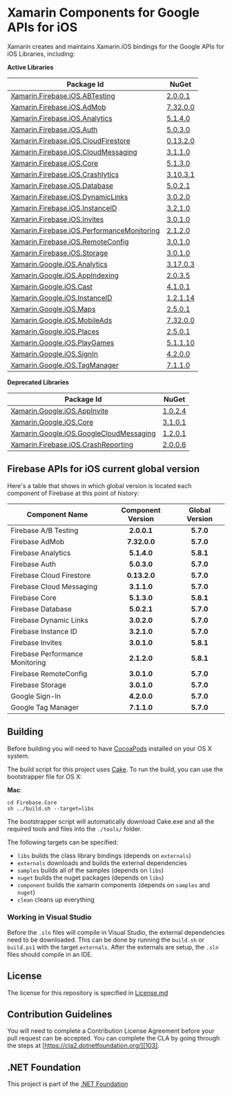 # Xamarin Components for Google APIs for iOS

Xamarin creates and maintains Xamarin.iOS bindings for the Google APIs for iOS Libraries, including:

**Active Libraries**

| Package Id                                                                 | NuGet                                      |
|----------------------------------------------------------------------------|--------------------------------------------|
| [Xamarin.Firebase.iOS.ABTesting][F.ABTesting.Name]                         | [2.0.0.1][F.ABTesting.Package]             |
| [Xamarin.Firebase.iOS.AdMob][F.AdMob.Name]                                 | [7.32.0.0][F.AdMob.Package]                |
| [Xamarin.Firebase.iOS.Analytics][F.Analytics.Name]                         | [5.1.4.0][F.Analytics.Package]             |
| [Xamarin.Firebase.iOS.Auth][F.Auth.Name]                                   | [5.0.3.0][F.Auth.Package]                  |
| [Xamarin.Firebase.iOS.CloudFirestore][F.CloudFirestore.Name]               | [0.13.2.0][F.CloudFirestore.Package]       |
| [Xamarin.Firebase.iOS.CloudMessaging][F.CloudMessaging.Name]               | [3.1.1.0][F.CloudMessaging.Package]        |
| [Xamarin.Firebase.iOS.Core][F.Core.Name]                                   | [5.1.3.0][F.Core.Package]                  |
| [Xamarin.Firebase.iOS.Crashlytics][F.Crashlytics.Name]                     | [3.10.3.1][F.Crashlytics.Package]          |
| [Xamarin.Firebase.iOS.Database][F.Database.Name]                           | [5.0.2.1][F.Database.Package]              |
| [Xamarin.Firebase.iOS.DynamicLinks][F.DynamicLinks.Name]                   | [3.0.2.0][F.DynamicLinks.Package]          |
| [Xamarin.Firebase.iOS.InstanceID][F.InstanceID.Name]                       | [3.2.1.0][F.InstanceID.Package]            |
| [Xamarin.Firebase.iOS.Invites][F.Invites.Name]                             | [3.0.1.0][F.Invites.Package]               |
| [Xamarin.Firebase.iOS.PerformanceMonitoring][F.PerformanceMonitoring.Name] | [2.1.2.0][F.PerformanceMonitoring.Package] |
| [Xamarin.Firebase.iOS.RemoteConfig][F.RemoteConfig.Name]                   | [3.0.1.0][F.RemoteConfig.Package]          |
| [Xamarin.Firebase.iOS.Storage][F.Storage.Name]                             | [3.0.1.0][F.Storage.Package]               |
| [Xamarin.Google.iOS.Analytics][G.Analytics.Name]                           | [3.17.0.3][G.Analytics.Package]            |
| [Xamarin.Google.iOS.AppIndexing][G.AppIndexing.Name]                       | [2.0.3.5][G.AppIndexing.Package]           |
| [Xamarin.Google.iOS.Cast][G.Cast.Name]                                     | [4.1.0.1][G.Cast.Package]                  |
| [Xamarin.Google.iOS.InstanceID][G.InstanceID.Name]                         | [1.2.1.14][G.InstanceID.Package]           |
| [Xamarin.Google.iOS.Maps][G.Maps.Name]                                     | [2.5.0.1][G.Maps.Package]                  |
| [Xamarin.Google.iOS.MobileAds][G.MobileAds.Name]                           | [7.32.0.0][G.MobileAds.Package]            |
| [Xamarin.Google.iOS.Places][G.Places.Name]                                 | [2.5.0.1][G.Places.Package]                |
| [Xamarin.Google.iOS.PlayGames][G.PlayGames.Name]                           | [5.1.1.10][G.PlayGames.Package]            |
| [Xamarin.Google.iOS.SignIn][G.SignIn.Name]                                 | [4.2.0.0][G.SignIn.Package]                |
| [Xamarin.Google.iOS.TagManager][G.TagManager.Name]                         | [7.1.1.0][G.TagManager.Package]            |

**Deprecated Libraries**

| Package Id                                                                 | NuGet                                      |
|----------------------------------------------------------------------------|--------------------------------------------|
| [Xamarin.Google.iOS.AppInvite][G.AppInvite.Name]                           | [1.0.2.4][G.AppInvite.Package]             |
| [Xamarin.Google.iOS.Core][G.Core.Name]                                     | [3.1.0.1][G.Core.Package]                  |
| [Xamarin.Google.iOS.GoogleCloudMessaging][G.GoogleCloudMessaging.Name]     | [1.2.0.1][G.GoogleCloudMessaging.Package]  |
| [Xamarin.Firebase.iOS.CrashReporting][F.CrashReporting.Name]               | [2.0.0.6][F.CrashReporting.Package]        |

## Firebase APIs for iOS current global version

Here's a table that shows in which global version is located each component of Firebase at this point of history:

| Component Name                  | Component Version | Global Version |
|---------------------------------|:-----------------:|:--------------:|
| Firebase A/B Testing            | **2.0.0.1**       | **5.7.0**      |
| Firebase AdMob                  | **7.32.0.0**      | **5.7.0**      |
| Firebase Analytics              | **5.1.4.0**       | **5.8.1**      |
| Firebase Auth                   | **5.0.3.0**       | **5.7.0**      |
| Firebase Cloud Firestore        | **0.13.2.0**      | **5.7.0**      |
| Firebase Cloud Messaging        | **3.1.1.0**       | **5.7.0**      |
| Firebase Core                   | **5.1.3.0**       | **5.8.1**      |
| Firebase Database               | **5.0.2.1**       | **5.7.0**      |
| Firebase Dynamic Links          | **3.0.2.0**       | **5.7.0**      |
| Firebase Instance ID            | **3.2.1.0**       | **5.7.0**      |
| Firebase Invites                | **3.0.1.0**       | **5.8.1**      |
| Firebase Performance Monitoring | **2.1.2.0**       | **5.8.1**      |
| Firebase RemoteConfig           | **3.0.1.0**       | **5.7.0**      |
| Firebase Storage                | **3.0.1.0**       | **5.7.0**      |
| Google Sign-In                  | **4.2.0.0**       | **5.7.0**      |
| Google Tag Manager              | **7.1.1.0**       | **5.7.0**      |

## Building

Before building you will need to have [CocoaPods][101] installed on your OS X system.

The build script for this project uses [Cake][102].  To run the build, you can use the bootstrapper file for OS X:

**Mac**:

```
cd Firebase.Core
sh ../build.sh --target=libs
```

The bootstrapper script will automatically download Cake.exe and all the required tools and files into the `./tools/` folder.

The following targets can be specified:

 - `libs` builds the class library bindings (depends on `externals`)
 - `externals` downloads and builds the external dependencies
 - `samples` builds all of the samples (depends on `libs`)
 - `nuget` builds the nuget packages (depends on `libs`)
 - `component` builds the xamarin components (depends on `samples` and `nuget`)
 - `clean` cleans up everything

### Working in Visual Studio

Before the `.sln` files will compile in Visual Studio, the external dependencies need to be downloaded.  This can be done by running the `build.sh` or `build.ps1` with the target `externals`.  After the externals are setup, the `.sln` files should compile in an IDE.

## License

The license for this repository is specified in 
[License.md](License.md)

## Contribution Guidelines

You will need to complete a Contribution License Agreement before your pull request can be accepted. You can complete the CLA by going through the steps at [https://cla2.dotnetfoundation.org/][103].

## .NET Foundation

This project is part of the [.NET Foundation][104]


[comment]: # (Path for active Firebase component folders)

[F.ABTesting.Name]: Firebase.ABTesting
[F.AdMob.Name]: Firebase.AdMob
[F.Analytics.Name]: Firebase.Analytics
[F.Auth.Name]: Firebase.Auth
[F.CloudFirestore.Name]: Firebase.CloudFirestore
[F.CloudMessaging.Name]: Firebase.CloudMessaging
[F.Core.Name]: Firebase.Core
[F.Crashlytics.Name]: Firebase.Crashlytics
[F.Database.Name]: Firebase.Database
[F.DynamicLinks.Name]: Firebase.DynamicLinks
[F.InstanceID.Name]: Firebase.InstanceID
[F.Invites.Name]: Firebase.Invites
[F.PerformanceMonitoring.Name]: Firebase.PerformanceMonitoring
[F.RemoteConfig.Name]: Firebase.RemoteConfig
[F.Storage.Name]: Firebase.Storage

[comment]: # (URL for active Firebase component NuGets)

[F.ABTesting.Package]: https://www.nuget.org/packages/Xamarin.Firebase.iOS.ABTesting/
[F.AdMob.Package]: https://www.nuget.org/packages/Xamarin.Firebase.iOS.AdMob/
[F.Analytics.Package]: https://www.nuget.org/packages/Xamarin.Firebase.iOS.Analytics/
[F.Auth.Package]: https://www.nuget.org/packages/Xamarin.Firebase.iOS.Auth/
[F.CloudFirestore.Package]: https://www.nuget.org/packages/Xamarin.Firebase.iOS.CloudFirestore/
[F.CloudMessaging.Package]: https://www.nuget.org/packages/Xamarin.Firebase.iOS.CloudMessaging/
[F.Core.Package]: https://www.nuget.org/packages/Xamarin.Firebase.iOS.Core/
[F.Crashlytics.Package]: https://www.nuget.org/packages/Xamarin.Firebase.iOS.Crashlytics/
[F.Database.Package]: https://www.nuget.org/packages/Xamarin.Firebase.iOS.Database/
[F.DynamicLinks.Package]: https://www.nuget.org/packages/Xamarin.Firebase.iOS.DynamicLinks/
[F.InstanceID.Package]: https://www.nuget.org/packages/Xamarin.Firebase.iOS.InstanceID/
[F.Invites.Package]: https://www.nuget.org/packages/Xamarin.Firebase.iOS.Invites/
[F.PerformanceMonitoring.Package]: https://www.nuget.org/packages/Xamarin.Firebase.iOS.PerformanceMonitoring/
[F.RemoteConfig.Package]: https://www.nuget.org/packages/Xamarin.Firebase.iOS.RemoteConfig/
[F.Storage.Package]: https://www.nuget.org/packages/Xamarin.Firebase.iOS.Storage/


[comment]: # (Path for active Google component folders)

[G.Analytics.Name]: Google.Analytics
[G.AppIndexing.Name]: Google.AppIndexing
[G.Cast.Name]: Google.Cast
[G.InstanceID.Name]: Google.InstanceID
[G.Maps.Name]: Google.Maps
[G.MobileAds.Name]: Google.MobileAds
[G.Places.Name]: Google.Places
[G.PlayGames.Name]: Google.PlayGames
[G.SignIn.Name]: Google.SignIn
[G.TagManager.Name]: Google.TagManager

[comment]: # (URL for active Google component NuGets)

[G.Analytics.Package]: https://www.nuget.org/packages/Xamarin.Google.iOS.Analytics/
[G.AppIndexing.Package]: https://www.nuget.org/packages/Xamarin.Google.iOS.AppIndexing/
[G.Cast.Package]: https://www.nuget.org/packages/Xamarin.Google.iOS.Cast/
[G.InstanceID.Package]: https://www.nuget.org/packages/Xamarin.Google.iOS.InstanceID/
[G.Maps.Package]: https://www.nuget.org/packages/Xamarin.Google.iOS.Maps/
[G.MobileAds.Package]: https://www.nuget.org/packages/Xamarin.Google.iOS.MobileAds/
[G.Places.Package]: https://www.nuget.org/packages/Xamarin.Google.iOS.Places/
[G.PlayGames.Package]: https://www.nuget.org/packages/Xamarin.Google.iOS.PlayGames/
[G.SignIn.Package]: https://www.nuget.org/packages/Xamarin.Google.iOS.SignIn/
[G.TagManager.Package]: https://www.nuget.org/packages/Xamarin.Google.iOS.TagManager/


[comment]: # (Path for deprecated Firebase component folders)

[F.CrashReporting.Name]: Firebase.CrashReporting

[comment]: # (URL for deprecated Firebase component NuGets)

[F.CrashReporting.Package]: https://www.nuget.org/packages/Xamarin.Firebase.iOS.CrashReporting/


[comment]: # (Path for deprecated Google component folders)

[G.AppInvite.Name]: Google.AppInvite
[G.Core.Name]: Google.Core
[G.GoogleCloudMessaging.Name]: Google.GoogleCloudMessaging

[comment]: # (URL for deprecated Google component NuGets)

[G.AppInvite.Package]: https://www.nuget.org/packages/Xamarin.Google.iOS.AppInvite/
[G.Core.Package]: https://www.nuget.org/packages/Xamarin.Google.iOS.Core/
[G.GoogleCloudMessaging.Package]: https://www.nuget.org/packages/Xamarin.Google.iOS.GoogleCloudMessaging/


[101]: https://cocoapods.org/
[102]: http://cakebuild.net
[103]: https://cla2.dotnetfoundation.org/
[104]: http://www.dotnetfoundation.org/projects
